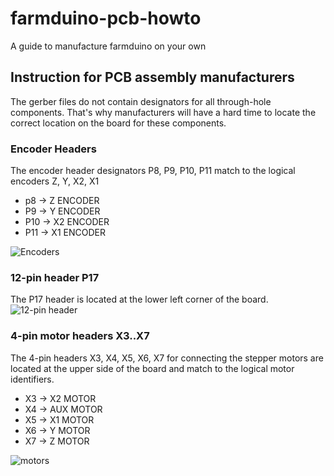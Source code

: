 # farmduino-pcb-howto
A guide to manufacture farmduino on your own
## Instruction for PCB assembly manufacturers
The gerber files do not contain designators for all through-hole components. That's why manufacturers will have a hard time to locate the correct location on the board for these components.
### Encoder Headers
The encoder header designators P8, P9, P10, P11 match to the logical encoders Z, Y, X2, X1
* p8 -> Z ENCODER
* P9 -> Y ENCODER
* P10 -> X2 ENCODER
* P11 -> X1 ENCODER

![Encoders](https://github.com/paulhaufe/farmduino-pcb-howto/blob/main/p8-p9-p10-p11.png "Encoders")
### 12-pin header P17
The P17 header is located at the lower left corner of the board.
![12-pin header](https://github.com/paulhaufe/farmduino-pcb-howto/blob/main/p17.png "12-pin header")
### 4-pin motor headers X3..X7
The 4-pin headers X3, X4, X5, X6, X7 for connecting the stepper motors are located at the upper side of the board and match to the logical motor identifiers.
* X3 -> X2 MOTOR
* X4 -> AUX MOTOR
* X5 -> X1 MOTOR
* X6 -> Y MOTOR
* X7 -> Z MOTOR

![motors](https://github.com/paulhaufe/farmduino-pcb-howto/blob/main/x3-x4-x5-x6-x7.png "motors")